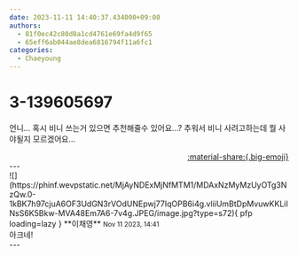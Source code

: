 ```yaml
---
date: 2023-11-11 14:40:37.434000+09:00
authors:
  - 81f0ec42c80d8a1cd4761e69fa4d9f65
  - 65eff6ab044ae8dea6816794f11a6fc1
categories:
  - Chaeyoung
---
```


# 3-139605697

<div class="post-container" markdown="1">
<div class="content-container md-sidebar__scrollwrap" markdown="1">

언니... 혹시 비니 쓰는거 있으면 추천해줄수 있어요...? 추워서 비니 사려고하는데 뭘 사야될지 모르겠어요...

</div>
</div>

<div style="text-align: right;" markdown="1">
<a href="https://weverse.io/fromis9/fanpost/3-139605697" style="text-align: right;">:material-share:{.big-emoji}</a>
</div>
---

<div class="comments-container md-sidebar__scrollwrap" markdown="1">
<div class="comment" markdown="1">
<div class='id-container' markdown="1">
![](https://phinf.wevpstatic.net/MjAyNDExMjNfMTM1/MDAxNzMyMzUyOTg3NzQw.0-1kBK7h97cjuA6OF3UdGN3rVOdUNEpwj77IqOPB6i4g.vliiUmBtDpMvuwKKLiINsS6K5Bkw-MVA48Em7A6-7v4g.JPEG/image.jpg?type=s72){ pfp loading=lazy }
**<span class="artist">이채영</span>** <small>Nov 11 2023, 14:41</small><br>
</div>
<div class='comment-body' markdown="1">
아크네!
</div>
</div>
</div>
---
